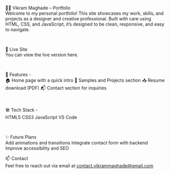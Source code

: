 🧑‍💻 Vikram Maghade – Portfolio <br>
Welcome to my personal portfolio! This site showcases my work, skills, and projects as a designer and creative professional. Built with care using HTML, CSS, and JavaScript, it’s designed to be clean, responsive, and easy to navigate.

<br>

🚀 Live Site <br>
You can view the live version here.

<br>

📄 Features - <br>
🏠 Home page with a quick intro
📁 Samples and Projects section
📥 Resume download (PDF)
📬 Contact section for inquiries

<br>

🛠️ Tech Stack - <br>
HTML5
CSS3
JavaScript
VS Code

<br>

✨ Future Plans <br>
Add animations and transitions
Integrate contact form with backend
Improve accessibility and SEO

📫 Contact <br>
Feel free to reach out via email at contact.vikrammaghade@gmail.com

